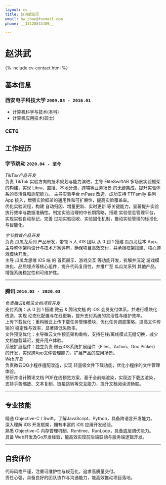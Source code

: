 ```yaml
---
layout: cv
title: 赵洪武简历
email: hw.zhao@foxmail.com
phone: __13128843489__

---
```

# 赵洪武

<!--
include contact information from the front matter
Supported arguments:
    - homepage: url, text
    - phone 13128843489
    - email hw.zhao@foxmail.com
-->
{% include cv-contact.html %}

## 基本信息

### __西安电子科技大学__ `2009.08 - 2016.01`
- 计算机科学与技术(本科)
- 计算机应用技术(硕士)

### __CET6__ 

## 工作经历

### __字节跳动__ `2020.04 - 至今`
_TikTok产品开发_<br>
负责 TikTok 实验方向的技术规划与能力演进，主导 EliteSwiftAB 多场景实验框架的构建，实现 Libra、直播、本地分流、跨端等业务场景 的无缝集成，提升实验体系的灵活性和适配能力。
主导实验平台 mPaas 改造，成功支持 TTFamily 系列 App 接入，增强实验框架的通用性和可扩展性，提高实验覆盖率。<br>
优化实验流程，构建 自动归因、增量更新、实时更新 等关键能力，显著提升实验执行效率与数据准确性。制定实验治理的中长期策略，搭建 实验信息管理平台，实现实验自动标记，完善 过期实验回收、实验固化机制，推动实验管理的标准化与智能化。<br>

_字节教育产品开发_<br>
负责 瓜瓜龙系列 产品研发，带领 5 人 iOS 团队 从 0 到 1 搭建 瓜瓜龙绘本 App，主导整体架构设计与技术方案评审，确保项目高效交付，并承担框架搭建、核心游戏模块开发。<br>
主导 瓜瓜龙思维 iOS 端 的 首页展示、游戏交互 等功能开发，拆解并沉淀 游戏模块化、品质埋点等核心组件，提升代码复用性，并推广至 瓜瓜龙系列 其他产品，增强系统稳定性和可维护性。<br>

------
### __腾讯__ `2016.03 - 2020.03`

_负责微云&腾讯文档项目开发_<br>
支付系统：从 0 到 1 搭建 微云 & 腾讯文档 的 iOS 会员支付体系，并进行模块化改造，实现 动态化配置与在线更新，提升支付系统的灵活性与维护效率。<br>
上传下载优化：重构微云上传下载任务管理模块，优化任务调度策略，提高文件传输的 稳定性与效率，显著降低失败率。<br>
文件预览优化：主导微云文件预览架构重构，支持在线/离线模式无缝切换，减少文档加载延迟，提升用户体验。<br>
系统扩展组件：独立负责 微云iOS系统扩展组件（Files、Action、Doc Picker）的开发，实现跨App文件管理能力，扩展产品的应用场景。<br>
_Web开发_<br>
负责微云QQ小程序适配改造，实现 轻量级文件下载功能，优化小程序的文件管理体验。<br>
预研并设计腾讯文档 PDF在线预览方案，基于全前端渲染，实现边下载边渲染，支持手势缩放、文本复制、链接跳转等交互能力，提升文档阅读流畅度。<br>

------

## 专业技能

精通 Objective-C / Swift，了解JavaScript、Python，具备跨语言开发能力。<br>
深入理解 iOS 开发框架，拥有丰富的 iOS 应用开发经验。<br>
熟悉 Objective-C 内存管理机制、Runtime、RunLoop，具备底层调优能力。<br>
具备 Web开发及Go开发经验，能高效实现前后端联动与服务端逻辑开发。<br>

------
## 自我评价
代码风格严谨，注重可维护性与规范化，追求高质量交付。<br>
责任心强，具备良好的团队协作与沟通能力，能高效推动项目落地。<br>

<!-- ### Footer

Last updated: May 2025 -->
